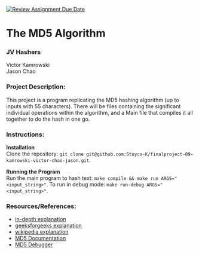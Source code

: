 [![Review Assignment Due Date](https://classroom.github.com/assets/deadline-readme-button-22041afd0340ce965d47ae6ef1cefeee28c7c493a6346c4f15d667ab976d596c.svg)](https://classroom.github.com/a/am3xLbu5)
# The MD5 Algorithm

### JV Hashers

Victor Kamrowski  
Jason Chao

### Project Description:

This project is a program replicating the MD5 hashing algorithm (up to inputs with 55 characters). There will be files containing the significant individual operations within the algorithm, and a Main file that compiles it all together to do the hash in one go.

### Instructions:

**Installation**  
Clone the repository: `git clone git@github.com:Stuycs-K/finalproject-09-kamrowski-victor-chao-jason.git`.

**Running the Program**  
Run the main program to hash text: `make compile && make run ARGS="<input_string>"`.
To run in debug mode: `make run-debug ARGS="<input_string>"`.

### Resources/References:

 - [in-depth explanation](https://www.comparitech.com/blog/information-security/md5-algorithm-with-examples/)
 - [geeksforgeeks explanation](https://www.geeksforgeeks.org/what-is-the-md5-algorithm/)
 - [wikipedia explanation](https://en.wikipedia.org/wiki/MD5#Algorithm)
 - [MD5 Documentation](https://www.ietf.org/rfc/rfc1321.txt)
 - [MD5 Debugger](https://twy.name/Tools/Hash/md5.html)

